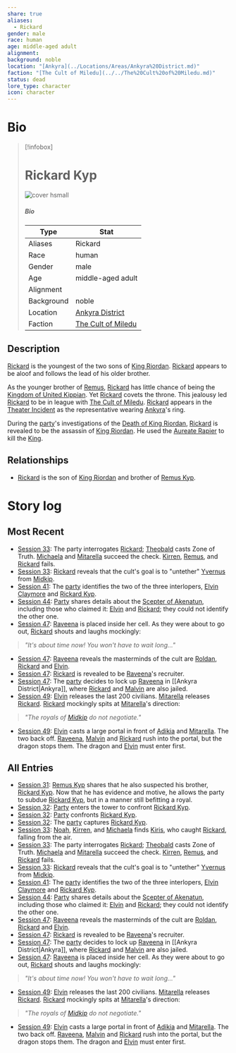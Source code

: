 ```yaml
---
share: true
aliases:
  - Rickard
gender: male
race: human
age: middle-aged adult
alignment: 
background: noble
location: "[Ankyra](../Locations/Areas/Ankyra%20District.md)"
faction: "[The Cult of Miledu](../../The%20Cult%20of%20Miledu.md)"
status: dead
lore_type: character
icon: character
---
```

# Bio
> [!infobox]
> # Rickard Kyp
> ![cover hsmall](insertimage.png)
> ##### Bio
> | Type | Stat |
> | ---- | ---- |
> | Aliases | Rickard|
> | Race| human |
> | Gender| male|
> | Age | middle-aged adult|
> | Alignment|| 
> | Background| noble|
> | Location|  [Ankyra District](../Locations/Areas/Ankyra%20District.md)|
> | Faction| [The Cult of Miledu](../../The%20Cult%20of%20Miledu.md)| 
## Description
[Rickard](Rickard%20Kyp.md) is the youngest of the two sons of [King Riordan](../../Riordan%20Kyp.md). [Rickard](Rickard%20Kyp.md) appears to be aloof and follows the lead of his older brother.

As the younger brother of [Remus](../../Remus%20Kyp.md), [Rickard](Rickard%20Kyp.md) has little chance of being the [Kingdom of United Kippian](../Locations/Kingdoms/Kingdom%20of%20United%20Kippian.md). Yet [Rickard](Rickard%20Kyp.md) covets the throne. This jealousy led [Rickard](Rickard%20Kyp.md) to be in league with [The Cult of Miledu](../../The%20Cult%20of%20Miledu.md). [Rickard](Rickard%20Kyp.md) appears in the [Theater Incident](../../Theater%20Incident.md) as the representative wearing [Ankyra](../Locations/Areas/Ankyra%20District.md)'s ring.

During the [party](../Factions/Seven%20Up....md)'s investigations of the [Death of King Riordan](../Events/Calendar%20Events/Death%20of%20King%20Riordan.md), [Rickard](Rickard%20Kyp.md) is revealed to be the assassin of [King Riordan](../../Riordan%20Kyp.md). He used the [Aureate Rapier](../Items/Mythic%20Items/Aureate%20Rapier.md) to kill the [King](../../Riordan%20Kyp.md).
## Relationships
- [Rickard](Rickard%20Kyp.md) is the son of [King Riordan](../../Riordan%20Kyp.md) and brother of [Remus Kyp](../../Remus%20Kyp.md).
# Story log
## Most Recent
- [Session 33](../../Session%2033.md): The party interrogates [Rickard](Rickard%20Kyp.md); [Theobald](Theobald%20Clayhollow.md) casts Zone of Truth. [Michaela](Michaela%20Randall.md) and [Mitarella](Mitarella%20Randall.md) succeed the check. [Kirren](Kirren%20Acquermann.md), [Remus](Remus%20Kyp.md), and [Rickard](Rickard%20Kyp.md) fails.
- [Session 33](../../Session%2033.md): [Rickard](Rickard%20Kyp.md) reveals that the cult's goal is to "untether" [Yvernus](Yvernus%20District.md) from [Midkip](Midkip.md).
- [Session 41](../Session%20Log/Session%2041.md): The [party](Seven%20Up....md) identifies the two of the three interlopers, [Elvin Claymore](Elvin%20Claymore.md) and [Rickard Kyp](Rickard%20Kyp.md).
- [Session 44](../Session%20Log/Session%2044.md): [Party](Seven%20Up....md) shares details about the [Scepter of Akenatun](Scepter%20of%20Akenatun.md), including those who claimed it: [Elvin](Elvin%20Claymore.md) and [Rickard](Rickard%20Kyp.md); they could not identify the other one.
- [Session 47](../Session%20Log/Session%2047.md): [Raveena](Raveena%20Malandar.md) is placed inside her cell. As they were about to go out, [Rickard](Rickard%20Kyp.md) shouts and laughs mockingly:
> *"It's about time now! You won't have to wait long..."*
- [Session 47](../Session%20Log/Session%2047.md): [Raveena](Raveena%20Malandar.md) reveals the masterminds of the cult are [Roldan](Roldan%20Vinke.md), [Rickard](Rickard%20Kyp.md) and [Elvin](Elvin%20Claymore.md).
- [Session 47](../Session%20Log/Session%2047.md): [Rickard](Rickard%20Kyp.md) is revealed to be [Raveena](Raveena%20Malandar.md)'s recruiter.
- [Session 47](../Session%20Log/Session%2047.md): The [party](Seven%20Up....md) decides to lock up [Raveena](Raveena%20Malandar.md) in [[Ankyra District|Ankyra]], where [Rickard](Rickard%20Kyp.md) and [Malvin](Malvin%20Randall.md) are also jailed.
- [Session 49](../Session%20Log/Session%2049.md): [Elvin](Elvin%20Claymore.md) releases the last 200 civilians. [Mitarella](Mitarella%20Randall.md) releases [Rickard](Rickard%20Kyp.md). [Rickard](Rickard%20Kyp.md) mockingly spits at [Mitarella](Mitarella%20Randall.md)'s direction:
> *"The royals of [Midkip](Midkip.md) do not negotiate."*
- [Session 49](../Session%20Log/Session%2049.md): [Elvin](Elvin%20Claymore.md) casts a large portal in front of [Adikia](Adikia%20Unalome.md) and [Mitarella](Mitarella%20Randall.md). The two back off. [Raveena](Raveena%20Malandar.md), [Malvin](Malvin%20Randall.md) and [Rickard](Rickard%20Kyp.md) rush into the portal, but the dragon stops them. The dragon and [Elvin](Elvin%20Claymore.md) must enter first.

## All Entries
- [Session 31](../../Session%2031.md): [Remus Kyp](Remus%20Kyp.md) shares that he also suspected his brother, [Rickard Kyp](Rickard%20Kyp.md). Now that he has evidence and motive, he allows the party to subdue [Rickard Kyp](Rickard%20Kyp.md), but in a manner still befitting a royal.
- [Session 32](../../Session%2032.md): [Party](Seven%20Up....md) enters the tower to confront [Rickard Kyp](Rickard%20Kyp.md).
- [Session 32](../../Session%2032.md): [Party](Seven%20Up....md) confronts [Rickard Kyp](Rickard%20Kyp.md).
- [Session 32](../../Session%2032.md): The [party](Seven%20Up....md) captures [Rickard Kyp](Rickard%20Kyp.md).
- [Session 33](../../Session%2033.md): [Noah](Noah%20Skie.md), [Kirren](Kirren%20Acquermann.md), and [Michaela](Michaela%20Randall.md) finds [Kiris](Kiris%20Acquermann.md), who caught [Rickard](Rickard%20Kyp.md), falling from the air.
- [Session 33](../../Session%2033.md): The party interrogates [Rickard](Rickard%20Kyp.md); [Theobald](Theobald%20Clayhollow.md) casts Zone of Truth. [Michaela](Michaela%20Randall.md) and [Mitarella](Mitarella%20Randall.md) succeed the check. [Kirren](Kirren%20Acquermann.md), [Remus](Remus%20Kyp.md), and [Rickard](Rickard%20Kyp.md) fails.
- [Session 33](../../Session%2033.md): [Rickard](Rickard%20Kyp.md) reveals that the cult's goal is to "untether" [Yvernus](Yvernus%20District.md) from [Midkip](Midkip.md).
- [Session 41](../Session%20Log/Session%2041.md): The [party](Seven%20Up....md) identifies the two of the three interlopers, [Elvin Claymore](Elvin%20Claymore.md) and [Rickard Kyp](Rickard%20Kyp.md).
- [Session 44](../Session%20Log/Session%2044.md): [Party](Seven%20Up....md) shares details about the [Scepter of Akenatun](Scepter%20of%20Akenatun.md), including those who claimed it: [Elvin](Elvin%20Claymore.md) and [Rickard](Rickard%20Kyp.md); they could not identify the other one.
- [Session 47](../Session%20Log/Session%2047.md): [Raveena](Raveena%20Malandar.md) reveals the masterminds of the cult are [Roldan](Roldan%20Vinke.md), [Rickard](Rickard%20Kyp.md) and [Elvin](Elvin%20Claymore.md).
- [Session 47](../Session%20Log/Session%2047.md): [Rickard](Rickard%20Kyp.md) is revealed to be [Raveena](Raveena%20Malandar.md)'s recruiter.
- [Session 47](../Session%20Log/Session%2047.md): The [party](Seven%20Up....md) decides to lock up [Raveena](Raveena%20Malandar.md) in [[Ankyra District|Ankyra]], where [Rickard](Rickard%20Kyp.md) and [Malvin](Malvin%20Randall.md) are also jailed.
- [Session 47](../Session%20Log/Session%2047.md): [Raveena](Raveena%20Malandar.md) is placed inside her cell. As they were about to go out, [Rickard](Rickard%20Kyp.md) shouts and laughs mockingly:
> *"It's about time now! You won't have to wait long..."*
- [Session 49](../Session%20Log/Session%2049.md): [Elvin](Elvin%20Claymore.md) releases the last 200 civilians. [Mitarella](Mitarella%20Randall.md) releases [Rickard](Rickard%20Kyp.md). [Rickard](Rickard%20Kyp.md) mockingly spits at [Mitarella](Mitarella%20Randall.md)'s direction:
> *"The royals of [Midkip](Midkip.md) do not negotiate."*
- [Session 49](../Session%20Log/Session%2049.md): [Elvin](Elvin%20Claymore.md) casts a large portal in front of [Adikia](Adikia%20Unalome.md) and [Mitarella](Mitarella%20Randall.md). The two back off. [Raveena](Raveena%20Malandar.md), [Malvin](Malvin%20Randall.md) and [Rickard](Rickard%20Kyp.md) rush into the portal, but the dragon stops them. The dragon and [Elvin](Elvin%20Claymore.md) must enter first.
